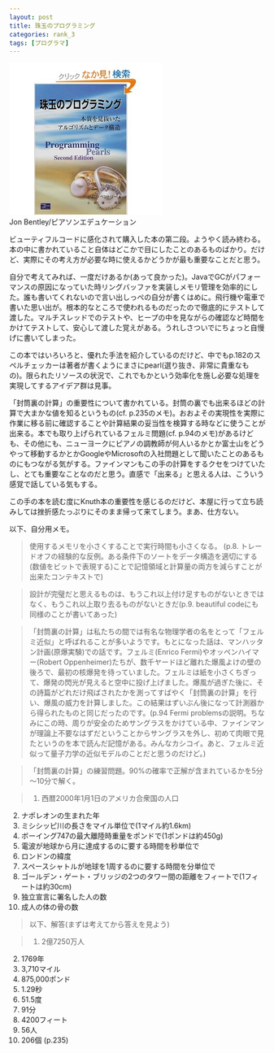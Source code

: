 ```yaml
---
layout: post
title: 珠玉のプログラミング
categories: rank_3
tags: [プログラマ]
---
```



<div class="book"><div class="book_image"><a href="http://www.amazon.co.jp/dp/4894712369"><img src="/images/programming_pearls.jpg"></img></a></div><div class="book_info">Jon Bentley/ピアソンエデュケーション</div><div class="clear"></div></div>

ビューティフルコードに感化されて購入した本の第二段。ようやく読み終わる。本の中に書かれていること自体はどこかで目にしたことのあるものばかり。だけど、実際にその考え方が必要な時に使えるかどうかが最も重要なことだと思う。 

自分で考えてみれば、一度だけあるか(あって良かった)。JavaでGCがパフォーマンスの原因になっていた時リングバッファを実装しメモリ管理を効率的にした。誰も書いてくれないので言い出しっぺの自分が書くはめに。飛行機や電車で書いた思い出が。根本的なところで使われるものだったので徹底的にテストして渡した。マルチスレッドでのテストや、ヒープの中を見ながらの確認など時間をかけてテストして、安心して渡した覚えがある。うれしさついでにちょっと自慢げに書いてしまった。 

この本ではいろいろと、優れた手法を紹介しているのだけど、中でもp.182のスペルチェッカーは著者が書くようにまさにpearl(選り抜き、非常に貴重なもの)。限られたリソースの状況で、これでもかという効率化を施し必要な処理を実現してするアイデア群は見事。 

「封筒裏の計算」の重要性について書かれている。封筒の裏でも出来るほどの計算で大まかな値を知るというもの(cf. p.235のメモ)。おおよその実現性を実際に作業に移る前に確認することや計算結果の妥当性を検算する時などに使うことが出来る。本でも取り上げられているフェルミ問題(cf. p.94のメモ)があるけども、その他にも、ニューヨークにピアノの調教師が何人いるかとか富士山をどうやって移動するかとかGoogleやMicrosoftの入社問題として聞いたことのあるものにもつながる気がする。ファインマンもこの手の計算をするクセをつけていたし、とても重要なことなのだと思う。直感で「出来る」と思える人は、こういう感覚で話している気もする。 

この手の本を読む度にKnuth本の重要性を感じるのだけど、本屋に行って立ち読みしては挫折感たっぷりにそのまま帰って来てしまう。まあ、仕方ない。 

以下、自分用メモ。<!--more-->

> 使用するメモリを小さくすることで実行時間も小さくなる。 (p.8. トレードオフの経験的な反例。ある条件下のソートをデータ構造を適切にする(数値をビットで表現する)ことで記憶領域と計算量の両方を減らすことが出来たコンテキストで) 

> 設計が完璧だと思えるものは、もうこれ以上付け足すものがないときではなく、もうこれ以上取り去るものがないときだ(p.9. beautiful codeにも同様のことが書いてあった) 

> 「封筒裏の計算」は私たちの間では有名な物理学者の名をとって「フェルミ近似」と呼ばれることが多いようです。もとになった話は、マンハッタン計画(原爆実験)での話です。フェルミ(Enrico Fermi)やオッペンハイマー(Robert Oppenheimer)たちが、数千ヤードほど離れた爆風よけの壁の後ろで、最初の核爆発を待っていました。フェルミは紙を小さくちぎって、爆発の閃光が見えると空中に投げ上げました。爆風が過ぎた後に、その詩篇がどれだけ飛ばされたかを測ってすばやく「封筒裏の計算」を行い、爆風の威力を計算しました。この結果はずいぶん後になって計測器から得られたものと同じだったのです。(p.94 Fermi problemsの説明。ちなみにこの時、周りが安全のためサングラスをかけている中、ファインマンが理論上不要なはずだということからサングラスを外し、初めて肉眼で見たというのを本で読んだ記憶がある。みんなカシコイ。あと、フェルミ近似って量子力学の近似モデルのことだと思うのだけど。) 

> 「封筒裏の計算」の練習問題。90%の確率で正解が含まれているかを5分～10分で解く。 

> 1. 西暦2000年1月1日のアメリカ合衆国の人口 
2. ナポレオンの生まれた年 
3. ミシシッピ川の長さをマイル単位で(1マイル約1.6km) 
4. ボーイング747の最大離陸時重量をポンドで(1ポンドは約450g) 
5. 電波が地球から月に達成するのに要する時間を秒単位で 
6. ロンドンの緯度 
7. スペースシャトルが地球を1周するのに要する時間を分単位で 
8. ゴールデン・ゲート・ブリッジの2つのタワー間の距離をフィートで(1フィートは約30cm) 
9. 独立宣言に署名した人の数 
10. 成人の体の骨の数 

> 以下、解答(まずは考えてから答えを見よう) 

> 1. 2億7250万人 
2. 1769年 
3. 3,710マイル 
4. 875,000ポンド 
5. 1.29秒 
6. 51.5度 
7. 91分 
8. 4200フィート 
9. 56人 
10. 206個 
(p.235)
